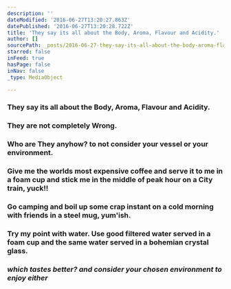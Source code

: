 ```yaml
---
description: ''
dateModified: '2016-06-27T13:20:27.863Z'
datePublished: '2016-06-27T13:20:28.722Z'
title: 'They say its all about the Body, Aroma, Flavour and Acidity.'
author: []
sourcePath: _posts/2016-06-27-they-say-its-all-about-the-body-aroma-flavour-and-acidity.md
starred: false
inFeed: true
hasPage: false
inNav: false
_type: MediaObject

---
```

### They say its all about the Body, Aroma, Flavour and Acidity.

### **They are not completely Wrong.**

### Who are They anyhow? to not consider your vessel or your environment.

### Give me the worlds most expensive coffee and serve it to me in a foam cup and stick me in the middle of peak hour on a City train, yuck!! 

### Go camping and boil up some crap instant on a cold morning with friends in a steel mug, yum'ish.

### Try my point with water. Use good filtered water served in a foam cup and the same water served in a bohemian crystal glass.

### _which tastes better? and consider your chosen environment to enjoy either_